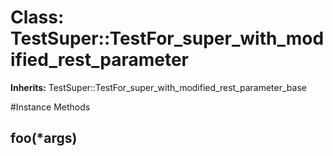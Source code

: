 # Class: TestSuper::TestFor_super_with_modified_rest_parameter
**Inherits:** TestSuper::TestFor_super_with_modified_rest_parameter_base
    




#Instance Methods
## foo(*args) [](#method-i-foo)

